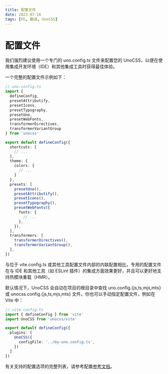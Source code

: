 ```yaml
---
title: 配置文件
date: 2023-07-16
tags: [FE, 翻译, UnoCSS]
---
```


# 配置文件

我们强烈建议使用一个专门的 uno.config.ts 文件来配置您的 UnoCSS，以便在使用集成开发环境（IDE）和其他集成工具时获得最佳体验。

一个完整的配置文件示例如下：

```typescript
// uno.config.ts
import {
  defineConfig,
  presetAttributify,
  presetIcons,
  presetTypography,
  presetUno,
  presetWebFonts,
  transformerDirectives,
  transformerVariantGroup
} from 'unocss'

export default defineConfig({
  shortcuts: [
    // ...
  ],
  theme: {
    colors: {
      // ...
    }
  },
  presets: [
    presetUno(),
    presetAttributify(),
    presetIcons(),
    presetTypography(),
    presetWebFonts({
      fonts: {
        // ...
      },
    }),
  ],
  transformers: [
    transformerDirectives(),
    transformerVariantGroup(),
  ],
})
```

与位于 vite.config.ts 或其他工具配置文件内部的内联配置相比，专用的配置文件在与 IDE 和其他工具（如 ESLint 插件）的集成方面效果更好，并且可以更好地支持热模块重载（HMR）。

默认情况下，UnoCSS 会自动在项目的根目录中查找 uno.config.{js,ts,mjs,mts} 或 unocss.config.{js,ts,mjs,mts} 文件。你也可以手动指定配置文件，例如在 Vite 中：

```typescript
// vite.config.ts
import { defineConfig } from 'vite'
import UnoCSS from 'unocss/vite'

export default defineConfig({
  plugins: [
    UnoCSS({
      configFile: '../my-uno.config.ts',
    })
  ]
})
```
有关支持的配置选项的完整列表，请参考配置[参考文档](https://unocss.dev/config/)。
